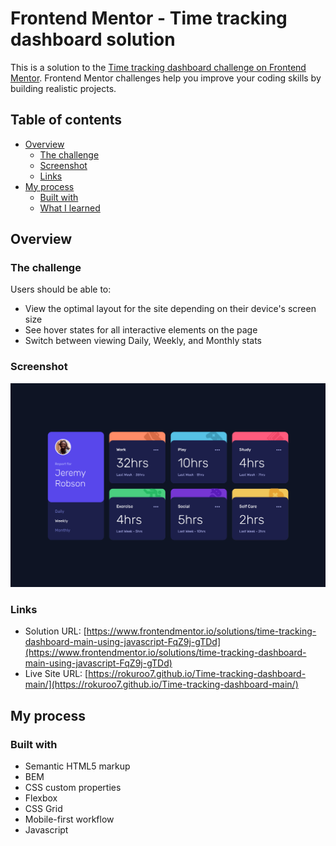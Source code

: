 # Frontend Mentor - Time tracking dashboard solution

This is a solution to the [Time tracking dashboard challenge on Frontend Mentor](https://www.frontendmentor.io/challenges/time-tracking-dashboard-UIQ7167Jw). Frontend Mentor challenges help you improve your coding skills by building realistic projects. 

## Table of contents

- [Overview](#overview)
  - [The challenge](#the-challenge)
  - [Screenshot](#screenshot)
  - [Links](#links)
- [My process](#my-process)
  - [Built with](#built-with)
  - [What I learned](#what-i-learned)

## Overview

### The challenge

Users should be able to:

- View the optimal layout for the site depending on their device's screen size
- See hover states for all interactive elements on the page
- Switch between viewing Daily, Weekly, and Monthly stats

### Screenshot

![](./screenshot/desktop.jpeg)

### Links

- Solution URL: [https://www.frontendmentor.io/solutions/time-tracking-dashboard-main-using-javascript-FqZ9j-gTDd](https://www.frontendmentor.io/solutions/time-tracking-dashboard-main-using-javascript-FqZ9j-gTDd)
- Live Site URL: [https://rokuroo7.github.io/Time-tracking-dashboard-main/](https://rokuroo7.github.io/Time-tracking-dashboard-main/)

## My process

### Built with

- Semantic HTML5 markup
- BEM
- CSS custom properties
- Flexbox
- CSS Grid
- Mobile-first workflow
- Javascript
